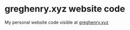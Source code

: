 # greghenry.xyz website code

My personal website code visible at [greghenry.xyz](https://greghenry.xyz)
